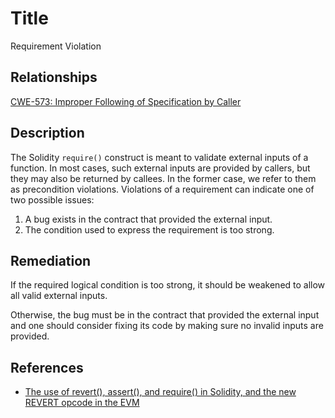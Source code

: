 # Title
Requirement Violation

## Relationships

[CWE-573: Improper Following of Specification by Caller](https://cwe.mitre.org/data/definitions/573.html)

## Description

The Solidity `require()` construct is meant to validate external inputs of a function. In most cases, such external inputs are provided by callers, but they may also be returned by callees. In the former case, we refer to them as precondition violations. Violations of a requirement can indicate one of two possible issues:

1. A bug exists in the contract that provided the external input.
2. The condition used to express the requirement is too strong.

## Remediation

If the required logical condition is too strong, it should be weakened to allow all valid external inputs.

Otherwise, the bug must be in the contract that provided the external input and one should consider fixing its code by making sure no invalid inputs are provided.

## References

- [The use of revert(), assert(), and require() in Solidity, and the new REVERT opcode in the EVM](https://media.consensys.net/when-to-use-revert-assert-and-require-in-solidity-61fb2c0e5a57)
